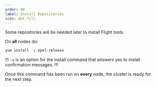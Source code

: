 ```yaml
---
order: 80
label: Install Repositories
icon: dot-fill
---
```


Some repositories will be needed later to install Flight tools.


On **all** nodes do:

```bash
yum install -y epel-release
```

!!!
`-y` is an option for the install command that answers yes to install confirmation messages. 
!!!


Once this command has been run on **every** node, the cluster is ready for the next step.